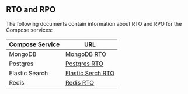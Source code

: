 ## RTO and RPO

The following documents contain information about RTO and RPO for the Compose services:

| Compose Service | URL |
|---|---
| MongoDB | [MongoDB RTO](https://ibm.box.com/v/mongo-rto)
| Postgres | [Postgres RTO](https://ibm.box.com/v/postgres-rto)
| Elastic Search | [Elastic Serch RTO](https://ibm.box.com/v/elasticsearch-rto)
| Redis | [Redis RTO](https://ibm.box.com/v/redis-rto)

